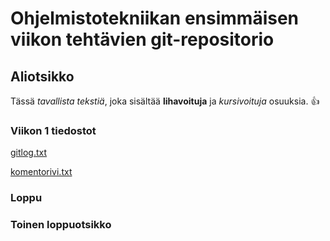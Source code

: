 # Ohjelmistotekniikan ensimmäisen viikon tehtävien git-repositorio

## Aliotsikko

Tässä _tavallista tekstiä_, joka sisältää **lihavoituja** ja _kursivoituja_ osuuksia. :+1:

### Viikon 1 tiedostot

[gitlog.txt](https://github.com/0tso/ot-harjoitustyo/blob/main/laskarit/viikko1/gitlog.txt)

[komentorivi.txt](https://github.com/0tso/ot-harjoitustyo/blob/main/laskarit/viikko1/komentorivi.txt)

### Loppu
### Toinen loppuotsikko
